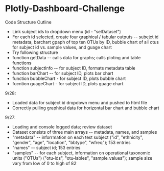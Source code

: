 # Plotly-Dashboard-Challenge


Code Structure Outline
- Link subject ids to dropdown menu (id - "selDataset")
- For each id selected, create four graphical / tabular outputs -- subejct id metadata, barchart gpaph of top ten OTUs by ID, bubble chart of all otus for subject id vs. sample values, and guage chart
- Try following structure
- function getData -- calls data for graphs; calls ploting and table functions
- function subjectInfo -- for subject ID, formats metadata table
- function barChart -- for subject ID, plots bar chart
- function bubbleChart - for subject ID, plots bubble chart
- fucntion guageChart - for subject ID, plots guage chart


9/28:
- Loaded data for subject id dropdown menu and pushed to html file
- Correctly pulling graphical data for horizontal bar chart and bubble chart



9/27:
- Loading and console logged data; review dataset
- Dataset consists of three main arrays -- metadata, names, and samples
- "metadata" -- inforrmation on each test subject ("id", "ethnicity", "gender", "age", "location", "bbtype", "wfreq"); 153 entries
- "names" -- subject id; 153 entries
- "samples" -- for each subject, information on operational taxonomic units ("OTUs") ("otu-ids", "otu-lables", "sample_values"); sample size vary from low of 0 to high of 82

